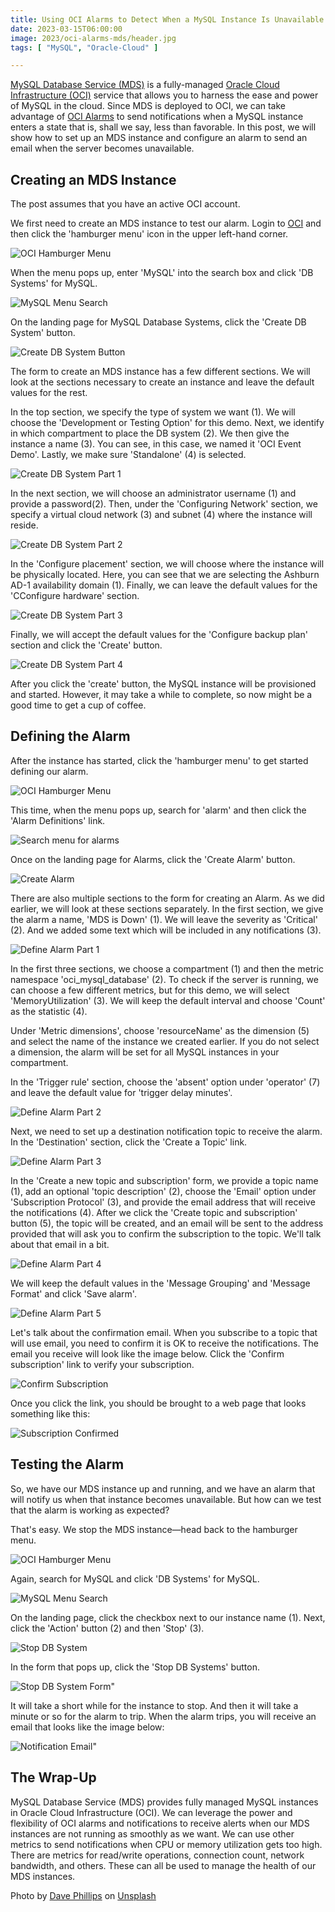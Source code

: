 ```yaml
---
title: Using OCI Alarms to Detect When a MySQL Instance Is Unavailable
date: 2023-03-15T06:00:00
image: 2023/oci-alarms-mds/header.jpg
tags: [ "MySQL", "Oracle-Cloud" ]

---
```


[MySQL Database Service (MDS)](https://docs.oracle.com/en-us/iaas/mysql-database/doc/overview-mysql-database-service.html) is a fully-managed [Oracle Cloud Infrastructure (OCI)](https://www.oracle.com/cloud/) service that allows you to harness the ease and power of MySQL in the cloud. Since MDS is deployed to OCI, we can take advantage of [OCI Alarms](https://docs.oracle.com/en-us/iaas/Content/Monitoring/Tasks/managingalarms.htm) to send notifications when a MySQL instance enters a state that is, shall we say, less than favorable. In this post, we will show how to set up an MDS instance and configure an alarm to send an email when the server becomes unavailable.

## Creating an MDS Instance

The post assumes that you have an active OCI account.

We first need to create an MDS instance to test our alarm.
Login to [OCI](https://www.oracle.com/cloud/sign-in.html) and then click the 'hamburger menu' icon in the upper left-hand corner.

![OCI Hamburger Menu](/assets/images/2023/oci-alarms-mds/img01.png "OCI Hamburger Menu")

When the menu pops up, enter 'MySQL' into the search box and click 'DB Systems' for MySQL.

![MySQL Menu Search](/assets/images/2023/oci-alarms-mds/img02.png "MySQL Menu Search")

On the landing page for MySQL Database Systems, click the 'Create DB System' button.

![Create DB System Button](/assets/images/2023/oci-alarms-mds/img03.png "Create DB System Button")

The form to create an MDS instance has a few different sections.
We will look at the sections necessary to create an instance and leave the default values for the rest.

In the top section, we specify the type of system we want (1).
We will choose the 'Development or Testing Option' for this demo.
Next, we identify in which compartment to place the DB system (2).
We then give the instance a name (3). You can see, in this case, we named it 'OCI Event Demo'.
Lastly, we make sure 'Standalone' (4) is selected.

![Create DB System Part 1](/assets/images/2023/oci-alarms-mds/img04.png "Create DB System Part 1")

In the next section, we will choose an administrator username (1) and provide a password(2).
Then, under the 'Configuring Network' section, we specify a virtual cloud network (3) and subnet (4) where the instance will reside.

![Create DB System Part 2](/assets/images/2023/oci-alarms-mds/img05.png "Create DB System Part 2")

In the 'Configure placement' section, we will choose where the instance will be physically located.
Here, you can see that we are selecting the Ashburn AD-1 availability domain (1).
Finally, we can leave the default values for the 'CConfigure hardware' section.

![Create DB System Part 3](/assets/images/2023/oci-alarms-mds/img06.png "Create DB System Part 3")

Finally, we will accept the default values for the 'Configure backup plan' section and click the 'Create' button.

![Create DB System Part 4](/assets/images/2023/oci-alarms-mds/img07.png "Create DB System Part 4")

After you click the 'create' button, the MySQL instance will be provisioned and started.
However, it may take a while to complete, so now might be a good time to get a cup of coffee.

## Defining the Alarm

After the instance has started, click the 'hamburger menu' to get started defining our alarm.

![OCI Hamburger Menu](/assets/images/2023/oci-alarms-mds/img01.png "OCI Hamburger Menu")

This time, when the menu pops up, search for 'alarm' and then click the 'Alarm Definitions' link.

![Search menu for alarms](/assets/images/2023/oci-alarms-mds/img08.png "Search menu for alarms")

Once on the landing page for Alarms, click the 'Create Alarm' button.

![Create Alarm](/assets/images/2023/oci-alarms-mds/img09.png "Create Alarm")

There are also multiple sections to the form for creating an Alarm.
As we did earlier, we will look at these sections separately.
In the first section, we give the alarm a name, 'MDS is Down' (1).
We will leave the severity as 'Critical' (2).
And we added some text which will be included in any notifications (3).

![Define Alarm Part 1](/assets/images/2023/oci-alarms-mds/img10.png "Define Alarm Part 1")

In the first three sections, we choose a compartment (1) and then the metric namespace 'oci_mysql_database' (2).
To check if the server is running, we can choose a few different metrics, but for this demo, we will select 'MemoryUtilization' (3).
We will keep the default interval and choose 'Count' as the statistic (4).

Under 'Metric dimensions', choose 'resourceName' as the dimension (5) and select the name of the instance we created earlier.
If you do not select a dimension, the alarm will be set for all MySQL instances in your compartment.

In the 'Trigger rule' section, choose the 'absent' option under 'operator' (7) and leave the default value for 'trigger delay minutes'.

![Define Alarm Part 2](/assets/images/2023/oci-alarms-mds/img11.png "Define Alarm Part 2")

Next, we need to set up a destination notification topic to receive the alarm.
In the 'Destination' section, click the 'Create a Topic' link.

![Define Alarm Part 3](/assets/images/2023/oci-alarms-mds/img12.png "Define Alarm Part 3")

In the 'Create a new topic and subscription' form, we provide a topic name (1), add an optional 'topic description' (2), choose the 'Email' option under 'Subscription Protocol' (3), and provide the email address that will receive the notifications (4).
After we click the 'Create topic and subscription' button (5), the topic will be created, and an email will be sent to the address provided that will ask you to confirm the subscription to the topic.
We'll talk about that email in a bit.

![Define Alarm Part 4](/assets/images/2023/oci-alarms-mds/img13.png "Define Alarm Part 4")

We will keep the default values in the 'Message Grouping' and 'Message Format' and click 'Save alarm'.

![Define Alarm Part 5](/assets/images/2023/oci-alarms-mds/img14.png "Define Alarm Part 5")

Let's talk about the confirmation email. When you subscribe to a topic that will use email, you need to confirm it is OK to receive the notifications.
The email you receive will look like the image below.
Click the 'Confirm subscription' link to verify your subscription.

![Confirm Subscription](/assets/images/2023/oci-alarms-mds/img15.png "Confirm Subscription")

Once you click the link, you should be brought to a web page that looks something like this:

![Subscription Confirmed](/assets/images/2023/oci-alarms-mds/img16.png "Subscription Confirmed")

## Testing the Alarm

So, we have our MDS instance up and running, and we have an alarm that will notify us when that instance becomes unavailable.
But how can we test that the alarm is working as expected?

That's easy. We stop the MDS instance—head back to the hamburger menu.

![OCI Hamburger Menu](/assets/images/2023/oci-alarms-mds/img01.png "OCI Hamburger Menu")

Again, search for MySQL and click 'DB Systems' for MySQL.

![MySQL Menu Search](/assets/images/2023/oci-alarms-mds/img02.png "MySQL Menu Search")

On the landing page, click the checkbox next to our instance name (1).
Next, click the 'Action' button (2) and then 'Stop' (3).

![Stop DB System](/assets/images/2023/oci-alarms-mds/img17.png "Stop DB System")

In the form that pops up, click the 'Stop DB Systems' button.

![Stop DB System Form"](/assets/images/2023/oci-alarms-mds/img18.png "Stop DB System Form")

It will take a short while for the instance to stop. And then it will take a minute or so for the alarm to trip.
When the alarm trips, you will receive an email that looks like the image below:

![Notification Email"](/assets/images/2023/oci-alarms-mds/img19.png "Notification Email")

## The Wrap-Up

MySQL Database Service (MDS) provides fully managed MySQL instances in Oracle Cloud Infrastructure (OCI).
We can leverage the power and flexibility of OCI alarms and notifications to receive alerts when our MDS instances are not running as smoothly as we want.
We can use other metrics to send notifications when CPU or memory utilization gets too high.
There are metrics for read/write operations, connection count, network bandwidth, and others.
These can all be used to manage the health of our MDS instances.

Photo by <a href="https://unsplash.com/@teracomp?utm_source=unsplash&utm_medium=referral&utm_content=creditCopyText">Dave Phillips</a> on <a href="https://unsplash.com/photos/Q44xwiDIcns?utm_source=unsplash&utm_medium=referral&utm_content=creditCopyText">Unsplash</a>
  
